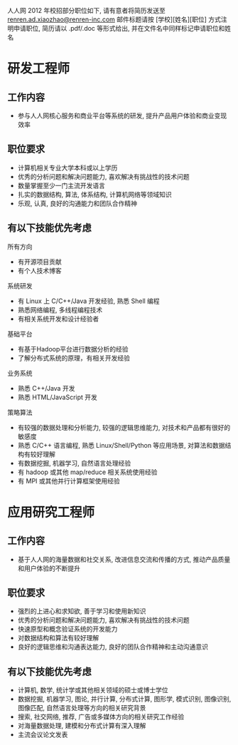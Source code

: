 人人网 2012 年校招部分职位如下, 请有意者将简历发送至 renren.ad.xiaozhao@renren-inc.com
邮件标题请按 [学校][姓名][职位] 方式注明申请职位, 简历请以 .pdf/.doc 等形式给出, 并在文件名中同样标记申请职位和姓名


研发工程师
==========

工作内容
--------

* 参与人人网核心服务和商业平台等系统的研发, 提升产品用户体验和商业变现效率

职位要求
--------

* 计算机相关专业大学本科或以上学历
* 优秀的分析问题和解决问题能力, 喜欢解决有挑战性的技术问题
* 数量掌握至少一门主流开发语言
* 扎实的数据结构, 算法, 体系结构, 计算机网络等领域知识
* 乐观, 认真, 良好的沟通能力和团队合作精神

有以下技能优先考虑
------------------

所有方向

* 有开源项目贡献
* 有个人技术博客

系统研发

* 有 Linux 上 C/C++/Java 开发经验, 熟悉 Shell 编程
* 熟悉网络编程, 多线程编程技术
* 有相关系统开发和设计经验者

基础平台

* 有基于Hadoop平台进行数据分析的经验
* 了解分布式系统的原理，有相关开发经验

业务系统

* 熟悉 C++/Java 开发
* 熟悉 HTML/JavaScript 开发

策略算法

* 有较强的数据处理和分析能力, 较强的逻辑思维能力, 对技术和产品都有很好的敏感度
* 熟悉 C/C++ 语言编程, 熟悉 Linux/Shell/Python 等应用场景, 对算法和数据结构有较好理解
* 有数据挖掘, 机器学习, 自然语言处理经验
* 有 hadoop 或其他 map/reduce 相关系统使用经验
* 有 MPI 或其他并行计算框架使用经验


应用研究工程师
==============

工作内容
--------

* 基于人人网的海量数据和社交关系, 改进信息交流和传播的方式, 推动产品质量和用户体验的不断提升

职位要求
--------

* 强烈的上进心和求知欲, 善于学习和使用新知识
* 优秀的分析问题和解决问题能力, 喜欢解决有挑战性的技术问题
* 快速原型和概念验证系统的开发能力
* 对数据结构和算法有较好理解
* 良好的逻辑思维和沟通表达能力, 良好的团队合作精神和主动沟通意识

有以下技能优先考虑
------------------

* 计算机, 数学, 统计学或其他相关领域的硕士或博士学位
* 数据挖掘, 机器学习, 图论, 并行计算, 分布式计算, 图形学, 模式识别, 图像识别, 图像匹配, 自然语言处理等方向的相关研究背景
* 搜索, 社交网络, 推荐, 广告或多媒体方向的相关研究工作经验
* 对海量数据处理, 建模和分布式计算有深入理解
* 主流会议论文发表

